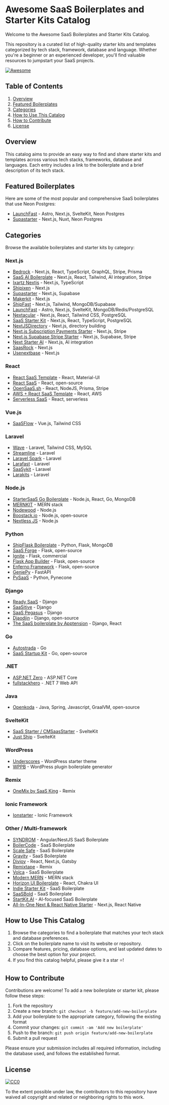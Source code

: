 # Awesome SaaS Boilerplates and Starter Kits Catalog

Welcome to the Awesome SaaS Boilerplates and Starter Kits Catalog.

This repository is a curated list of high-quality starter kits and templates categorized by tech stack, framework, database and language. Whether you're a beginner or an experienced developer, you'll find valuable resources to jumpstart your SaaS projects.

[![Awesome](https://awesome.re/badge.svg)](https://awesome.re)

## Table of Contents
1. [Overview](#overview)
2. [Featured Boilerplates](#featured-boilerplates)
3. [Categories](#categories)
4. [How to Use This Catalog](#how-to-use-this-catalog)
5. [How to Contribute](#how-to-contribute)
6. [License](#license)

## Overview

This catalog aims to provide an easy way to find and share starter kits and templates across various tech stacks, frameworks, database and languages. Each entry includes a link to the boilerplate and a brief description of its tech stack.

## Featured Boilerplates

Here are some of the most popular and comprehensive SaaS boilerplates that use Neon Postgres:

- [LaunchFast](https://www.launchfa.st/) - Astro, Next.js, SvelteKit, Neon Postgres
- [Supastarter](https://supastarter.dev/) - Next.js, Nuxt, Neon Postgres

## Categories

Browse the available boilerplates and starter kits by category:

### Next.js

- [Bedrock](https://bedrock.mxstbr.com) - Next.js, React, TypeScript, GraphQL, Stripe, Prisma
- [SaaS AI Boilerplate](https://www.saasai.dev) - Next.js, React, Tailwind, AI integration, Stripe
- [Ixartz Nextjs](https://github.com/ixartz/Next-js-Boilerplate) - Next.js, TypeScript
- [Shipixen](https://shipixen.com) - Next.js
- [Supastarter](https://supastarter.dev) - Next.js, Supabase
- [Makerkit](https://makerkit.dev) - Next.js
- [ShipFast](https://shipfa.st/) - Next.js, Tailwind, MongoDB/Supabase
- [LaunchFast](https://www.launchfa.st/) - Astro, Next.js, SvelteKit, MongoDB/Redis/PostgreSQL
- [Nextacular](https://nextacular.co/) - Next.js, React, Tailwind CSS, PostgreSQL
- [SaaS Starter Kit](https://github.com/boxyhq/saas-starter-kit) - Next.js, React, TypeScript, PostgreSQL
- [NextJSDirectory](https://nextjsdirectory.com/) - Next.js, directory building
- [Next.js Subscription Payments Starter](https://github.com/vercel/nextjs-subscription-payments) - Next.js, Stripe
- [Next.js Supabase Stripe Starter](https://github.com/KolbySisk/next-supabase-stripe-starter) - Next.js, Supabase, Stripe
- [Next Starter AI](https://nextstarter.ai) - Next.js, AI integration
- [SaasRock](https://saasrock.com) - Next.js
- [Usenextbase](https://usenextbase.com) - Next.js

### React

- [React SaaS Template](https://github.com/dunky11/react-saas-template) - React, Material-UI
- [React SaaS](https://react-saas.com/) - React, open-source
- [OpenSaaS.sh](https://OpenSaaS.sh/) - React, NodeJS, Prisma, Stripe
- [AWS + React SaaS Template](https://github.com/SimonHoiberg/saas-template) - React, AWS
- [Serverless SaaS](https://serverless.page) - React, serverless

### Vue.js

- [SaaSFlow](https://saasflow.io) - Vue.js, Tailwind CSS

### Laravel

- [Wave](https://devdojo.com/wave) - Laravel, Tailwind CSS, MySQL
- [Streamline](https://streamlinelaravel.com) - Laravel
- [Laravel Spark](https://spark.laravel.com) - Laravel
- [Larafast](https://larafast.com) - Laravel
- [SaaSykit](https://saasykit.com/) - Laravel
- [Larakits](https://larakits.com/) - Laravel

### Node.js

- [StarterSaaS Go Boilerplate](https://www.startersaas.com) - Node.js, React, Go, MongoDB
- [MERNKIT](https://mernkit.com/) - MERN stack
- [Nodewood](https://nodewood.com/) - Node.js
- [Boostack.io](https://boostack.io/) - Node.js, open-source
- [Nextless JS](https://nextlessjs.com) - Node.js

### Python

- [ShipFlask Boilerplate](https://shipflask.com) - Python, Flask, MongoDB
- [SaaS Forge](https://www.saasforge.dev/) - Flask, open-source
- [Ignite](https://github.com/sumukh/ignite) - Flask, commercial
- [Flask App Builder](https://github.com/dpgaspar/Flask-AppBuilder) - Flask, open-source
- [Enferno Framework](https://enferno.io/) - Flask, open-source
- [GeniePy](https://geniepy.com/) - FastAPI
- [PySaaS](https://pysaas.io/) - Python, Pynecone

### Django

- [Ready SaaS](https://www.readysaas.app/) - Django
- [SaaSitive](https://saasitive.com) - Django
- [SaaS Pegasus](https://www.saaspegasus.com/) - Django
- [Djaodjin](https://djaodjin.com/) - Django, open-source
- [The SaaS boilerplate by Apptension](https://www.apptension.com/saas-boilerplate) - Django, React

### Go

- [Autostrada](https://autostrada.dev/) - Go
- [SaaS Startup Kit](https://saasstartupkit.com/) - Go, open-source

### .NET

- [ASP.NET Zero](https://aspnetzero.com/) - ASP.NET Core
- [fullstackhero](https://fullstackhero.net/dotnet-webapi-boilerplate/general/getting-started/) - .NET 7 Web API

### Java

- [Openkoda](https://github.com/openkoda/openkoda) - Java, Spring, Javascript, GraalVM, open-source

### SvelteKit

- [SaaS Starter / CMSaasStarter](https://saasstarter.work) - SvelteKit
- [Just Ship](https://justship.today) - SvelteKit

### WordPress

- [Underscores](https://underscores.me/) - WordPress starter theme
- [WPPB](https://wppb.me/) - WordPress plugin boilerplate generator

### Remix

- [OneMix by SaaS King](https://saask.ing) - Remix

### Ionic Framework

- [Ionstarter](https://ionstarter.dev/) - Ionic Framework

### Other / Multi-framework

- [SYNDROM](https://syndrom.io/) - Angular/NestJS SaaS Boilerplate
- [BoilerCode](https://boilercode.co/) - SaaS Boilerplate
- [Scale Safe](https://scalesafe.app/) - SaaS Boilerplate
- [Gravity](https://usegravity.app/) - SaaS Boilerplate
- [Divjoy](https://divjoy.com) - React, Next.js, Gatsby
- [Remixtape](https://remixtape.dev) - Remix
- [Volca](https://volca.io) - SaaS Boilerplate
- [Modern MERN](https://modernmern.com) - MERN stack
- [Horizon UI Boilerplate](https://horizon-ui.com/boilerplate) - React, Chakra UI
- [Indie Starter Kit](https://indie-starter.dev) - SaaS Boilerplate
- [SaaSBold](https://saasbold.com/) - SaaS Boilerplate
- [StartKit.AI](https://startkit.ai) - AI-focused SaaS Boilerplate
- [All-In-One Next & React Native Starter](https://allinonedev.com) - Next.js, React Native

## How to Use This Catalog

1. Browse the categories to find a boilerplate that matches your tech stack and database preferences.
2. Click on the boilerplate name to visit its website or repository.
3. Compare features, pricing, database options, and last updated dates to choose the best option for your project.
4. If you find this catalog helpful, please give it a star ⭐️!

## How to Contribute

Contributions are welcome! To add a new boilerplate or starter kit, please follow these steps:

1. Fork the repository
2. Create a new branch: `git checkout -b feature/add-new-boilerplate`
3. Add your boilerplate to the appropriate category, following the existing format
4. Commit your changes: `git commit -am 'Add new boilerplate'`
5. Push to the branch: `git push origin feature/add-new-boilerplate`
6. Submit a pull request

Please ensure your submission includes all required information, including the database used, and follows the established format.

## License

[![CC0](https://licensebuttons.net/p/zero/1.0/88x31.png)](https://creativecommons.org/publicdomain/zero/1.0/)

To the extent possible under law, the contributors to this repository have waived all copyright and related or neighboring rights to this work.